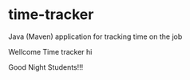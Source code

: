 # time-tracker
Java (Maven) application for tracking time on the job

Wellcome Time tracker hi

Good Night Students!!!
